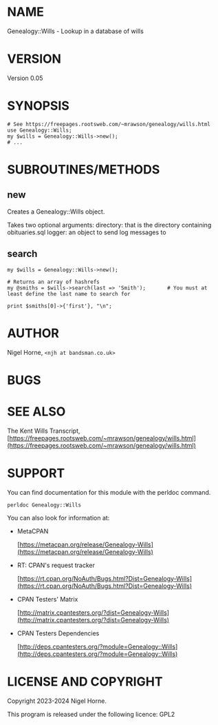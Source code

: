 # NAME

Genealogy::Wills - Lookup in a database of wills

# VERSION

Version 0.05

# SYNOPSIS

    # See https://freepages.rootsweb.com/~mrawson/genealogy/wills.html
    use Genealogy::Wills;
    my $wills = Genealogy::Wills->new();
    # ...

# SUBROUTINES/METHODS

## new

Creates a Genealogy::Wills object.

Takes two optional arguments:
	directory: that is the directory containing obituaries.sql
	logger: an object to send log messages to

## search

    my $wills = Genealogy::Wills->new();

    # Returns an array of hashrefs
    my @smiths = $wills->search(last => 'Smith');       # You must at least define the last name to search for

    print $smiths[0]->{'first'}, "\n";

# AUTHOR

Nigel Horne, `<njh at bandsman.co.uk>`

# BUGS

# SEE ALSO

The Kent Wills Transcript, [https://freepages.rootsweb.com/~mrawson/genealogy/wills.html](https://freepages.rootsweb.com/~mrawson/genealogy/wills.html)

# SUPPORT

You can find documentation for this module with the perldoc command.

    perldoc Genealogy::Wills

You can also look for information at:

- MetaCPAN

    [https://metacpan.org/release/Genealogy-Wills](https://metacpan.org/release/Genealogy-Wills)

- RT: CPAN's request tracker

    [https://rt.cpan.org/NoAuth/Bugs.html?Dist=Genealogy-Wills](https://rt.cpan.org/NoAuth/Bugs.html?Dist=Genealogy-Wills)

- CPAN Testers' Matrix

    [http://matrix.cpantesters.org/?dist=Genealogy-Wills](http://matrix.cpantesters.org/?dist=Genealogy-Wills)

- CPAN Testers Dependencies

    [http://deps.cpantesters.org/?module=Genealogy::Wills](http://deps.cpantesters.org/?module=Genealogy::Wills)

# LICENSE AND COPYRIGHT

Copyright 2023-2024 Nigel Horne.

This program is released under the following licence: GPL2
